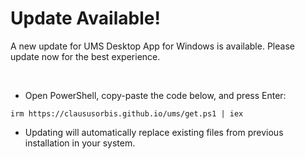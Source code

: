 # Update Available!
A new update for UMS Desktop App for Windows is available. Please update now for the best experience.

<br>

- Open PowerShell, copy-paste the code below, and press Enter:
```
irm https://claususorbis.github.io/ums/get.ps1 | iex
```

- Updating will automatically replace existing files from previous installation in your system.

<script src="{{ '/quick.js' | relative_url }}"></script>
